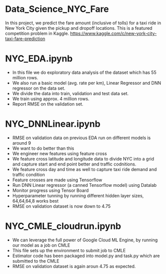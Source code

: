 # Data_Science_NYC_Fare

In this project, we predict the fare amount (inclusive of tolls) for a taxi ride in New York City given 
the pickup and dropoff locations. This is a featured competition problem in Kaggle.
https://www.kaggle.com/c/new-york-city-taxi-fare-prediction

# NYC_EDA.ipynb
- In this file we do exploratory data analysis of the dataset which has 55 million rows.
- We also run a basic model (avg. rate per km), Linear Regressor and DNN regressor on the data set.
- We divide the data into train, validation and test data set.
- We train using approx. 4 million rows.
- Report RMSE on the validation set.

# NYC_DNNLinear.ipynb
- RMSE on validation data on previous EDA run on different models is around 9
- We want to do better than this
- We engineer new features using feature cross 
- We feature cross latitude and longitude data to divide NYC into a grid and capture start and end point better and traffic codnitions.
- We feature cross day and time as well to capture taxi ride demand and traffic condition
- Feature crosses are made using Tensorflow 
- Run DNN Linear regressor (a canned Tensorflow model) using Datalab
- Monitor progress using Tensor Board
- Hyperparameter tunning by running different hidden layer sizes, 64,64,64,8 works best 
- RMSE on validation dataset is now down to 4.75

# NYC_CMLE_cloudrun.ipynb
- We can leverage the full power of Google Cloud ML Engine, by running our model as a job on CMLE
- This file sets up the environment to submit job to CMLE
- Estimator code has been packaged into model.py and task.py which are submitted to the CMLE
- RMSE on validation dataset is again aroun 4.75 as expected.

